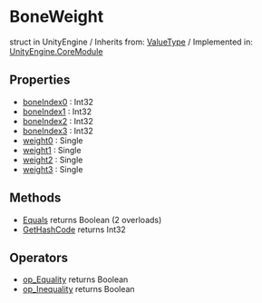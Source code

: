 # BoneWeight
struct in UnityEngine
 / Inherits from: <a href="https://docs.unity3d.com/6000.0/Documentation/ScriptReference/ValueType.html" target="_blank">ValueType</a> / Implemented in: <a href="https://docs.unity3d.com/6000.0/Documentation/ScriptReference/UnityEngine.CoreModule.html" target="_blank">UnityEngine.CoreModule</a>
## Properties
- <a href="https://docs.unity3d.com/6000.0/Documentation/ScriptReference/BoneWeight-boneIndex0.html" target="_blank">boneIndex0</a> : Int32
- <a href="https://docs.unity3d.com/6000.0/Documentation/ScriptReference/BoneWeight-boneIndex1.html" target="_blank">boneIndex1</a> : Int32
- <a href="https://docs.unity3d.com/6000.0/Documentation/ScriptReference/BoneWeight-boneIndex2.html" target="_blank">boneIndex2</a> : Int32
- <a href="https://docs.unity3d.com/6000.0/Documentation/ScriptReference/BoneWeight-boneIndex3.html" target="_blank">boneIndex3</a> : Int32
- <a href="https://docs.unity3d.com/6000.0/Documentation/ScriptReference/BoneWeight-weight0.html" target="_blank">weight0</a> : Single
- <a href="https://docs.unity3d.com/6000.0/Documentation/ScriptReference/BoneWeight-weight1.html" target="_blank">weight1</a> : Single
- <a href="https://docs.unity3d.com/6000.0/Documentation/ScriptReference/BoneWeight-weight2.html" target="_blank">weight2</a> : Single
- <a href="https://docs.unity3d.com/6000.0/Documentation/ScriptReference/BoneWeight-weight3.html" target="_blank">weight3</a> : Single
## Methods
- <a href="https://docs.unity3d.com/6000.0/Documentation/ScriptReference/BoneWeight.Equals.html" target="_blank">Equals</a> returns Boolean (2 overloads)
- <a href="https://docs.unity3d.com/6000.0/Documentation/ScriptReference/BoneWeight.GetHashCode.html" target="_blank">GetHashCode</a> returns Int32
## Operators
- <a href="https://docs.unity3d.com/6000.0/Documentation/ScriptReference/BoneWeight.op_Equality.html" target="_blank">op_Equality</a> returns Boolean
- <a href="https://docs.unity3d.com/6000.0/Documentation/ScriptReference/BoneWeight.op_Inequality.html" target="_blank">op_Inequality</a> returns Boolean
